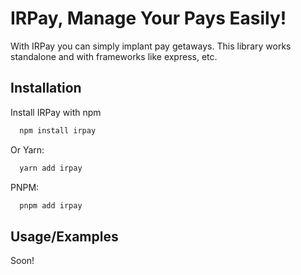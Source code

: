 # IRPay, Manage Your Pays Easily!

With IRPay you can simply implant pay getaways. This library works standalone and with frameworks like express, etc.

## Installation

Install IRPay with npm

```bash
  npm install irpay
```

Or Yarn:

```bash
  yarn add irpay
```

PNPM:

```bash
  pnpm add irpay
```

## Usage/Examples

Soon!
